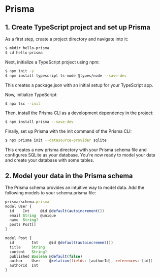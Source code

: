 # Prisma

## 1. Create TypeScript project and set up Prisma

As a first step, create a project directory and navigate into it:

```bash
$ mkdir hello-prisma
$ cd hello-prisma
```

Next, initialize a TypeScript project using npm:

```bash
$ npm init -y
$ npm install typescript ts-node @types/node --save-dev
```

This creates a package.json with an initial setup for your TypeScript app.

Now, initialize TypeScript:

```bash
$ npx tsc --init
```

Then, install the Prisma CLI as a development dependency in the project:

```bash
$ npm install prisma --save-dev
```

Finally, set up Prisma with the init command of the Prisma CLI:

```bash
$ npx prisma init --datasource-provider sqlite
```

This creates a new prisma directory with your Prisma schema file and configures SQLite as your database. You're now ready to model your data and create your database with some tables.

## 2. Model your data in the Prisma schema

The Prisma schema provides an intuitive way to model data. Add the following models to your schema.prisma file:

```javascript
prisma/schema.prisma
model User {
  id    Int     @id @default(autoincrement())
  email String  @unique
  name  String?
  posts Post[]
}

model Post {
  id        Int     @id @default(autoincrement())
  title     String
  content   String?
  published Boolean @default(false)
  author    User    @relation(fields: [authorId], references: [id])
  authorId  Int
}
```
